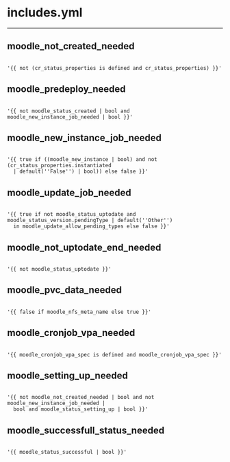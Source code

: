 



# includes.yml

---
## moodle_not_created_needed

```

'{{ not (cr_status_properties is defined and cr_status_properties) }}'

```
## moodle_predeploy_needed

```

'{{ not moodle_status_created | bool and moodle_new_instance_job_needed | bool }}'

```
## moodle_new_instance_job_needed

```

'{{ true if ((moodle_new_instance | bool) and not (cr_status_properties.instantiated
  | default(''False'') | bool)) else false }}'

```
## moodle_update_job_needed

```

'{{ true if not moodle_status_uptodate and moodle_status_version.pendingType | default(''Other'')
  in moodle_update_allow_pending_types else false }}'

```
## moodle_not_uptodate_end_needed

```

'{{ not moodle_status_uptodate }}'

```
## moodle_pvc_data_needed

```

'{{ false if moodle_nfs_meta_name else true }}'

```
## moodle_cronjob_vpa_needed

```

'{{ moodle_cronjob_vpa_spec is defined and moodle_cronjob_vpa_spec }}'

```
## moodle_setting_up_needed

```

'{{ not moodle_not_created_needed | bool and not moodle_new_instance_job_needed |
  bool and moodle_status_setting_up | bool }}'

```
## moodle_successfull_status_needed

```

'{{ moodle_status_successful | bool }}'

```